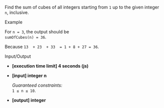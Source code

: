 
Find the sum of cubes of all integers starting from  `1`  up to the given integer  `n`, inclusive.

Example

For  `n = 3`, the output should be  
`sumOfCubes(n) = 36`.

Because  `13  + 23  + 33  = 1 + 8 + 27 = 36`.

Input/Output

-   **[execution time limit] 4 seconds (js)**
    
-   **[input] integer n**
    
    _Guaranteed constraints:_  
    `1 ≤ n ≤ 10`.
    
-   **[output] integer**
